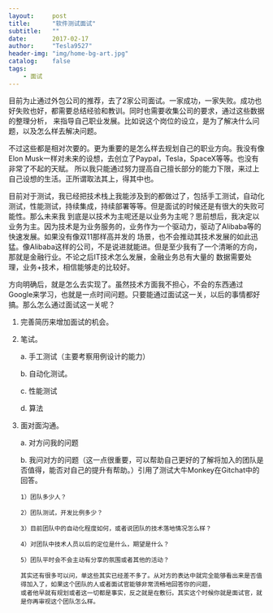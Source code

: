 ```yaml
---
layout:     post
title:      "软件测试面试"
subtitle:   ""
date:       2017-02-17
author:     "Tesla9527"
header-img: "img/home-bg-art.jpg"
catalog:    false
tags:
    - 面试
---
```

目前为止通过外包公司的推荐，去了2家公司面试。一家成功，一家失败。成功也好失败也好，都需要总结经验和教训。同时也需要收集公司的要求，通过这些数据的整理分析，
来指导自己职业发展。比如说这个岗位的设立，是为了解决什么问题，以及怎么样去解决问题。

不过这些都是相对次要的。更为重要的是怎么样去规划自己的职业方向。我没有像Elon Musk一样对未来的设想，去创立了Paypal，Tesla，SpaceX等等。也没有非常了不起的天赋。
所以我只能通过努力提高自己擅长部分的能力下限，来过上自己设想的生活。正所谓取法其上，得其中也。

目前对于测试，我已经把技术栈上我能涉及到的都做过了，包括手工测试，自动化测试，性能测试，持续集成，持续部署等等。但是面试的时候还是有很大的失败可能性。那么未来我
到底是以技术为主呢还是以业务为主呢？思前想后，我决定以业务为主。因为技术是为业务服务的，业务作为一个驱动力，驱动了Alibaba等的快速发展。如果没有像双11那样高并发的
场景，也不会推动其技术发展的如此迅猛。像Alibaba这样的公司，不是说进就能进。但是至少我有了一个清晰的方向，那就是金融行业。不论之后IT技术怎么发展，金融业务总有大量的
数据需要处理，业务+技术，相信能够走的比较好。

方向明确后，就是怎么去实现了。虽然技术方面我不担心，不会的东西通过Google来学习，也就是一点时间问题。只要能通过面试这一关，以后的事情都好搞。那么怎么通过面试这一关呢？

1. 完善简历来增加面试的机会。

2. 笔试。

	a. 手工测试（主要考察用例设计的能力）
	
	b. 自动化测试。
	
	c. 性能测试
	
	d. 算法

3. 面对面沟通。

	a. 对方问我的问题
	
	b. 我问对方的问题（这一点很重要，可以帮助自己更好的了解将加入的团队是否值得，能否对自己的提升有帮助。）引用了测试大牛Monkey在Gitchat中的回答。
	
	   1）团队多少人？
	   
	   2）团队测试，开发比例多少？
	   
	   3）目前团队中的自动化程度如何，或者说团队的技术落地情况怎么样？
	   
	   4）对团队中技术人员以后的定位是什么，期望是什么？
	   
	   5）团队平时会不会主动有分享的氛围或者其他的活动？
	   
	   其实还有很多可以问，单这些其实已经差不多了。从对方的表达中就完全能够看出来是否值得加入了，如果这个团队的人或者面试官能够非常流畅地回答你的问题，
	   或者他早就有规划或者这一切都是事实，反之就是在敷衍。其实这个时候你就是面试官，就是你再审视这个团队怎么样。